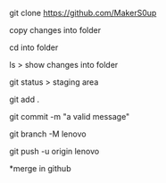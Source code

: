 git clone https://github.com/MakerS0up

copy changes into folder

cd into folder

ls > show changes into folder

git status > staging area

git add .

git commit -m "a valid message"

git branch -M lenovo

git push -u origin lenovo

*merge in github

